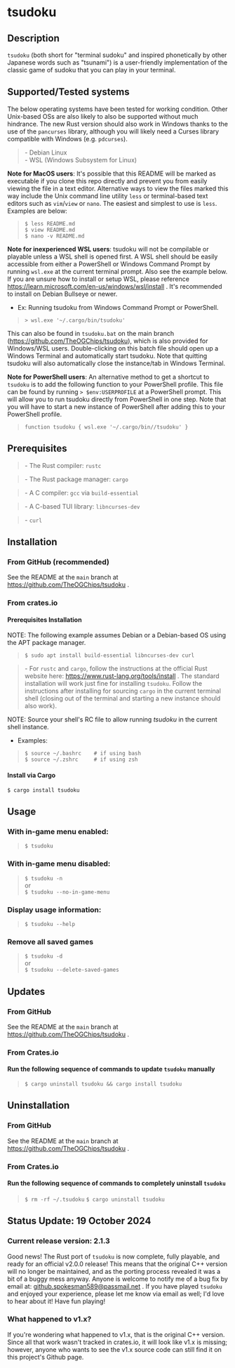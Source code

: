# tsudoku

## Description

`tsudoku` (both short for "terminal sudoku" and inspired phonetically by other Japanese words such as "tsunami") is a user-friendly implementation of the classic game of sudoku that you can play in your terminal.

## Supported/Tested systems

The below operating systems have been tested for working condition. Other Unix-based OSs are also likely to also be supported without much hindrance. The new Rust version should also work in Windows thanks to the use of the `pancurses` library, although you will likely need a Curses library compatible with Windows (e.g. `pdcurses`).

>\- Debian Linux  
>\- WSL (Windows Subsystem for Linux)

**Note for MacOS users**: It's possible that this README will be marked as executable if you clone this repo directly and prevent you from easily viewing the file in a text editor. Alternative ways to view the files marked this way include the Unix command line utility `less` or terminal-based text editors such as `vim`/`view` or `nano`. The easiest and simplest to use is `less`. Examples are below:

>`$ less README.md`  
>`$ view README.md`  
>`$ nano -v README.md`

**Note for inexperienced WSL users**: tsudoku will not be compilable or playable unless a WSL shell is opened first. A WSL shell should be easily accessible from either a PowerShell or Windows Command Prompt by running `wsl.exe` at the current terminal prompt. Also see the example below. If you are unsure how to install or setup WSL, please reference https://learn.microsoft.com/en-us/windows/wsl/install . It's recommended to install on Debian Bullseye or newer.

- Ex: Running tsudoku from Windows Command Prompt or PowerShell.

>`> wsl.exe '~/.cargo/bin/tsudoku'`

This can also be found in `tsudoku.bat` on the main branch (https://github.com/TheOGChips/tsudoku), which is also provided for Windows/WSL users. Double-clicking on this batch file should open up a Windows Terminal and automatically start tsudoku. Note that quitting tsudoku will also automatically close the instance/tab in Windows Terminal.

**Note for PowerShell users**: An alternative method to get a shortcut to `tsudoku` is to add the following function to your PowerShell profile. This file can be found by running `> $env:USERPROFILE` at a PowerShell prompt. This will allow you to run tsudoku directly from PowerShell in one step. Note that you will have to start a new instance of PowerShell after adding this to your PowerShell profile.

>`function tsudoku { wsl.exe '~/.cargo/bin//tsudoku' }`

## Prerequisites

>\- The Rust compiler: `rustc`

>\- The Rust package manager: `cargo`

>\- A C compiler: `gcc` via `build-essential`

>\- A C-based TUI library: `libncurses-dev`

>\- `curl`

## Installation

### From GitHub (recommended)

See the README at the `main` branch at https://github.com/TheOGChips/tsudoku .

### From crates.io

#### Prerequisites Installation

NOTE: The following example assumes Debian or a Debian-based OS using the APT package manager.

>`$ sudo apt install build-essential libncurses-dev curl`

>\- For `rustc` and `cargo`, follow the instructions at the official Rust website here: https://www.rust-lang.org/tools/install . The standard installation will work just fine for installing `tsudoku`. Follow the instructions after installing for sourcing `cargo` in the current terminal shell (closing out of the terminal and starting a new instance should also work).

NOTE: Source your shell's RC file to allow running *tsudoku* in the current shell instance.

- Examples:
>`$ source ~/.bashrc    # if using bash`  
>`$ source ~/.zshrc     # if using zsh`

#### Install via Cargo

`$ cargo install tsudoku`

## Usage

### With in-game menu enabled:

>`$ tsudoku`

### With in-game menu disabled:

>`$ tsudoku -n`  
>or  
>`$ tsudoku --no-in-game-menu`
                 
### Display usage information:

>`$ tsudoku --help`
    
### Remove all saved games

>`$ tsudoku -d`  
>or  
>`$ tsudoku --delete-saved-games`

## Updates

### From GitHub

See the README at the `main` branch at https://github.com/TheOGChips/tsudoku .

### From Crates.io

#### Run the following sequence of commands to update `tsudoku` manually

>`$ cargo uninstall tsudoku && cargo install tsudoku`

## Uninstallation

### From GitHub

See the README at the `main` branch at https://github.com/TheOGChips/tsudoku .

### From Crates.io

#### Run the following sequence of commands to completely uninstall `tsudoku`

>`$ rm -rf ~/.tsudoku`
>`$ cargo uninstall tsudoku`

## Status Update: 19 October 2024

### Current release version: 2.1.3

Good news! The Rust port of `tsudoku` is now complete, fully playable, and ready for an official v2.0.0 release! This means that the original C++ version will no longer be maintained, and as the porting process revealed it was a bit of a buggy mess anyway. Anyone is welcome to notify me of a bug fix by email at: github.spokesman589@passmail.net . If you have played `tsudoku` and enjoyed your experience, please let me know via email as well; I'd love to hear about it! Have fun playing!

### What happened to v1.x?

If you're wondering what happened to v1.x, that is the original C++ version. Since all that work wasn't tracked in crates.io, it will look like v1.x is missing; however, anyone who wants to see the v1.x source code can still find it on this project's Github page.

